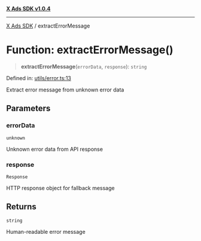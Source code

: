[**X Ads SDK v1.0.4**](../README.md)

***

[X Ads SDK](../globals.md) / extractErrorMessage

# Function: extractErrorMessage()

> **extractErrorMessage**(`errorData`, `response`): `string`

Defined in: [utils/error.ts:13](https://github.com/kage1020/x-ads-sdk/blob/main/src/utils/error.ts#L13)

Extract error message from unknown error data

## Parameters

### errorData

`unknown`

Unknown error data from API response

### response

`Response`

HTTP response object for fallback message

## Returns

`string`

Human-readable error message
